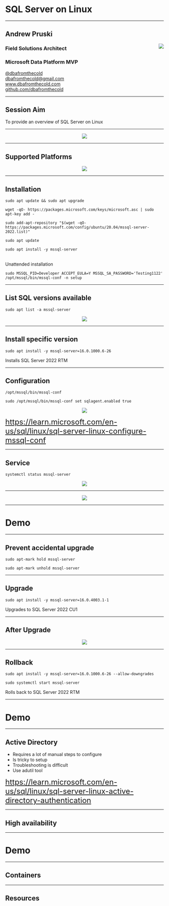 # SQL Server on Linux

---

## Andrew Pruski

<img src="images/apruski.jpg" style="float: right"/>

### Field Solutions Architect
### Microsoft Data Platform MVP

<!-- .slide: style="text-align: left;"> -->
<i class="fab fa-twitter"></i><a href="https://twitter.com/dbafromthecold">  @dbafromthecold</a><br>
<i class="fas fa-envelope"></i>  dbafromthecold@gmail.com<br>
<i class="fab fa-wordpress"></i>  www.dbafromthecold.com<br>
<i class="fab fa-github"></i><a href="https://github.com/dbafromthecold">  github.com/dbafromthecold</a>

---

## Session Aim
<!-- .slide: style="text-align: left;"> -->
To provide an overview of SQL Server on Linux

---

<p align="center">
  <img src="images/ytho.png" />
</p>

---

## Supported Platforms
<!-- .slide: style="text-align: left;"> -->

<p align="center">
  <img src="images/supported_platforms.png" />
</p>

---

## Installation
<!-- .slide: style="text-align: left;"> -->

<pre><code data-line-numbers="1|3|5|7|9">sudo apt update && sudo apt upgrade
	
wget -qO- https://packages.microsoft.com/keys/microsoft.asc | sudo apt-key add -

sudo add-apt-repository "$(wget -qO- https://packages.microsoft.com/config/ubuntu/20.04/mssql-server-2022.list)"

sudo apt update

sudo apt install -y mssql-server</code></pre>
<br>
Unattended installation
<br>
<pre><code>sudo MSSQL_PID=Developer ACCEPT_EULA=Y MSSQL_SA_PASSWORD='Testing1122' /opt/mssql/bin/mssql-conf -n setup</code></pre>

---

## List SQL versions available
<!-- .slide: style="text-align: left;"> -->

<pre><code>sudo apt list -a mssql-server</code></pre>

<p align="center">
  <img src="images/sqlserver_versions.png" />
</p>

---

## Install specific version
<!-- .slide: style="text-align: left;"> -->

<pre><code>sudo apt install -y mssql-server=16.0.1000.6-26</code></pre>

Installs SQL Server 2022 RTM

---

## Configuration
<!-- .slide: style="text-align: left;"> -->

<pre><code>/opt/mssql/bin/mssql-conf</code></pre>

<pre><code>sudo /opt/mssql/bin/mssql-conf set sqlagent.enabled true</code></pre>

<p align="center">
  <img src="images/enable_sqlserver_agent.png" />
</p>

<font size="5"><a href="https://learn.microsoft.com/en-us/sql/linux/sql-server-linux-configure-mssql-conf">https://learn.microsoft.com/en-us/sql/linux/sql-server-linux-configure-mssql-conf</a></font>

---

## Service
<!-- .slide: style="text-align: left;"> -->
<pre><code>systemctl status mssql-server</code></pre>

<p align="center">
  <img src="images/systemctl_mssql.png" />
</p>

---

<p align="center">
  <img src="images/configure_sqlserver_service.png" />
</p>


---

# Demo

---

## Prevent accidental upgrade
<!-- .slide: style="text-align: left;"> -->

<pre><code data-line-numbers="1|3">sudo apt-mark hold mssql-server

sudo apt-mark unhold mssql-server</code></pre>

---

## Upgrade
<!-- .slide: style="text-align: left;"> -->

<pre><code>sudo apt install -y mssql-server=16.0.4003.1-1</code></pre>

Upgrades to SQL Server 2022 CU1

---

## After Upgrade
<!-- .slide: style="text-align: left;"> -->

<p align="center">
  <img src="images/upgrade_mode.png" />
</p>

---

## Rollback
<!-- .slide: style="text-align: left;"> -->

<pre><code data-line-numbers="1|3">sudo apt install -y mssql-server=16.0.1000.6-26 --allow-downgrades

sudo systemctl start mssql-server</code></pre>

Rolls back to SQL Server 2022 RTM

---

# Demo

---

## Active Directory

- Requires a lot of manual steps to configure
- Is tricky to setup 
- Troubleshooting is difficult
- Use adutil tool

<font size="5"><a href="https://learn.microsoft.com/en-us/sql/linux/sql-server-linux-active-directory-authentication">https://learn.microsoft.com/en-us/sql/linux/sql-server-linux-active-directory-authentication</a></font>

---

## High availability

---

# Demo

---

## Containers

---

## Resources


